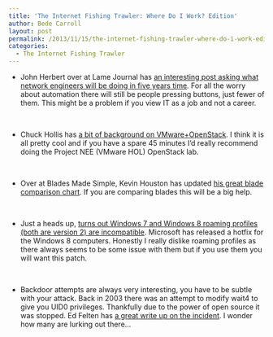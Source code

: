 ```yaml
---
title: 'The Internet Fishing Trawler: Where Do I Work? Edition'
author: Bede Carroll
layout: post
permalink: /2013/11/15/the-internet-fishing-trawler-where-do-i-work-edition/
categories:
  - The Internet Fishing Trawler
---
```

*   John Herbert over at Lame Journal has <a href="http://lamejournal.com/2013/11/06/why-wont-have-a-job-in-5-years/" target="_blank">an interesting post asking what network engineers will be doing in five years time</a>. For all the worry about automation there will still be people pressing buttons, just fewer of them. This might be a problem if you view IT as a job and not a career.

&nbsp;

*   Chuck Hollis has <a href="http://chucksblog.emc.com/chucks_blog/2013/11/vmware-and-openstack-better-together.html" target="_blank">a bit of background on VMware+OpenStack</a>. I think it is all pretty cool and if you have a spare 45 minutes I&#8217;d really recommend doing the Project NEE (VMware HOL) OpenStack lab.

&nbsp;

*   Over at Blades Made Simple, Kevin Houston has updated <a href="http://bladesmadesimple.com/2013/11/comparison-of-x86-blade-servers/" target="_blank">his great blade comparison chart</a>. If you are comparing blades this will be a big help.

&nbsp;

*   Just a heads up, <a href="http://support.microsoft.com/kb/2887239" target="_blank">turns out Windows 7 and Windows 8 roaming profiles (both are version 2) are incompatible</a>. Microsoft has released a hotfix for the Windows 8 computers. Honestly I really dislike roaming profiles as there always seems to be some issue with them but if you use them you will want this patch.

&nbsp;

*   Backdoor attempts are always very interesting, you have to be subtle with your attack. Back in 2003 there was an attempt to modify wait4 to give you UID0 privileges. Thankfully due to the power of open source it was stopped. Ed Felten has <a href="https://freedom-to-tinker.com/blog/felten/the-linux-backdoor-attempt-of-2003/" target="_blank">a great write up on the incident</a>. I wonder how many are lurking out there&#8230;

&nbsp;